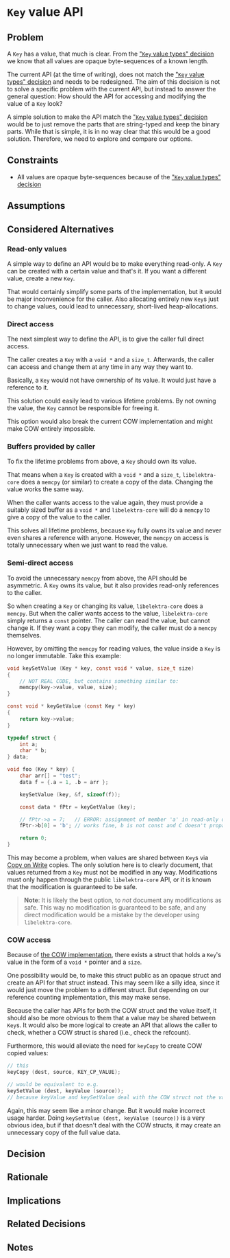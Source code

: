 # `Key` value API

## Problem

A `Key` has a value, that much is clear.
From the ["`Key` value types" decision](../3_decided/key_value_types.md) we know that all values are opaque byte-sequences of a known length.

The current API (at the time of writing), does not match the ["`Key` value types" decision](../3_decided/key_value_types.md) and needs to be redesigned.
The aim of this decision is not to solve a specific problem with the current API, but instead to answer the general question:
How should the API for accessing and modifying the value of a `Key` look?

A simple solution to make the API match the ["`Key` value types" decision](../3_decided/key_value_types.md) would be to just remove the parts that are string-typed and keep the binary parts.
While that is simple, it is in no way clear that this would be a good solution.
Therefore, we need to explore and compare our options.

## Constraints

- All values are opaque byte-sequences because of the ["`Key` value types" decision](../3_decided/key_value_types.md)

## Assumptions

## Considered Alternatives

### Read-only values

A simple way to define an API would be to make everything read-only.
A `Key` can be created with a certain value and that's it.
If you want a different value, create a new `Key`.

That would certainly simplify some parts of the implementation, but it would be major inconvenience for the caller.
Also allocating entirely new `Key`s just to change values, could lead to unnecessary, short-lived heap-allocations.

### Direct access

The next simplest way to define the API, is to give the caller full direct access.

The caller creates a `Key` with a `void *` and a `size_t`.
Afterwards, the caller can access and change them at any time in any way they want to.

Basically, a `Key` would not have ownership of its value.
It would just have a reference to it.

This solution could easily lead to various lifetime problems.
By not owning the value, the `Key` cannot be responsible for freeing it.

This option would also break the current COW implementation and might make COW entirely impossible.

### Buffers provided by caller

To fix the lifetime problems from above, a `Key` should own its value.

That means when a `Key` is created with a `void *` and a `size_t`, `libelektra-core` does a `memcpy` (or similar) to create a copy of the data.
Changing the value works the same way.

When the caller wants access to the value again, they must provide a suitably sized buffer as a `void *` and `libelektra-core` will do a `memcpy` to give a copy of the value to the caller.

This solves all lifetime problems, because `Key` fully owns its value and never even shares a reference with anyone.
However, the `memcpy` on access is totally unnecessary when we just want to read the value.

### Semi-direct access

To avoid the unnecessary `memcpy` from above, the API should be asymmetric.
A `Key` owns its value, but it also provides read-only references to the caller.

So when creating a `Key` or changing its value, `libelektra-core` does a `memcpy`.
But when the caller wants access to the value, `libelektra-core` simply returns a `const` pointer.
The caller can read the value, but cannot change it.
If they want a copy they can modify, the caller must do a `memcpy` themselves.

However, by omitting the `memcpy` for reading values, the value inside a `Key` is no longer immutable.
Take this example:

```c
void keySetValue (Key * key, const void * value, size_t size)
{
    // NOT REAL CODE, but contains something similar to:
    memcpy(key->value, value, size);
}

const void * keyGetValue (const Key * key)
{
    return key->value;
}

typedef struct {
    int a;
    char * b;
} data;

void foo (Key * key) {
    char arr[] = "test";
    data f = {.a = 1, .b = arr };

    keySetValue (key, &f, sizeof(f));

    const data * fPtr = keyGetValue (key);

    // fPtr->a = 7;   // ERROR: assignment of member 'a' in read-only object
    fPtr->b[0] = 'b'; // works fine, b is not const and C doesn't propagte the const from fPtr to members

    return 0;
}
```

This may become a problem, when values are shared between `Key`s via [Copy on Write](../2_in_progress/copy_on_write.md) copies.
The only solution here is to clearly document, that values returned from a `Key` must not be modified in any way.
Modifications must only happen through the public `libelektra-core` API, or it is known that the modification is guaranteed to be safe.

> **Note**: It is likely the best option, to _not_ document any modifications as safe.
> This way no modification is guaranteed to be safe, and any direct modification would be a mistake by the developer using `libelektra-core`.

### COW access

Because of [the COW implementation](../2_in_progress/copy_on_write.md), there exists a struct that holds a `Key`'s value in the form of a `void *` pointer and a `size`.

One possibility would be, to make this struct public as an opaque struct and create an API for that struct instead.
This may seem like a silly idea, since it would just move the problem to a different struct.
But depending on our reference counting implementation, this may make sense.

Because the caller has APIs for both the COW struct and the value itself, it should also be more obvious to them that a value may be shared between `Key`s.
It would also be more logical to create an API that allows the caller to check, whether a COW struct is shared (i.e., check the refcount).

Furthermore, this would alleviate the need for `keyCopy` to create COW copied values:

```c
// this
keyCopy (dest, source, KEY_CP_VALUE);

// would be equivalent to e.g.
keySetValue (dest, keyValue (source));
// because keyValue and keySetValue deal with the COW struct not the value contained in it
```

Again, this may seem like a minor change.
But it would make incorrect usage harder.
Doing `keySetValue (dest, keyValue (source))` is a very obvious idea, but if that doesn't deal with the COW structs, it may create an unnecessary copy of the full value data.

## Decision

## Rationale

## Implications

## Related Decisions

## Notes
